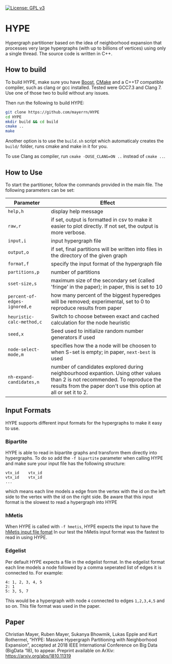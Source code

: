 [![License: GPL v3](https://img.shields.io/badge/License-GPL%20v3-blue.svg)](https://www.gnu.org/licenses/gpl-3.0)


# HYPE
Hypergraph partitioner based on the idea of neighborhood expansion that processes very large hypergraphs (with up to billions of vertices) using only a single thread. The source code is written in C++.

## How to build 
To build HYPE, make sure you have [Boost](https://www.boost.org/), [CMake](https://cmake.org) and a C++17 compatible
compiler, such as clang or gcc installed.
Tested were GCC7.3 and Clang 7. Use one of those two to build without any issues.

Then run the following to build HYPE:
```sh
git clone https://github.com/mayerrn/HYPE
cd HYPE
mkdir build && cd build
cmake ..
make
```
Another option is to use the `build.sh` script which automaticaly creates the `build/` 
folder, runs cmake and make in it for you.

To use Clang as compiler, run `cmake -DUSE_CLANG=ON ..` instead of `cmake ..`.


## How to Use
To start the partitioner, follow the commands provided in the main file. The following parameters can be set:

Parameter | Effect
----------- | -----------
`help,h` | display help message
`raw,r` | if set, output is formatted in csv to make it easier to plot directly. If not set, the output is more verbose.
`input,i`| input hypergraph file
`output,o`| if set, final partitions will be written into files in the directory of the given graph
`format,f` | specify the input format of the hypergraph file
`partitions,p` | number of partitions
`sset-size,s` | maximum size of the secondary set (called 'fringe' in the paper); in paper, this is set to 10
`percent-of-edges-ignored,e` | how many percent of the biggest hyperedges will be removed; experimental, set to 0 to reproduce results from paper
`heuristic-calc-method,c` | Switch to choose between exact and cached calculation for the node heuristic 
`seed,x` | Seed used to initialize random number generators if used
`node-select-mode,m` | specifies how the a node will be choosen to when S-set is empty; in paper, `next-best` is used
`nh-expand-candidates,n` | number of candidates explored during neighbourhood expantion. Using other values than 2 is not recommended. To reproduce the results from the paper don't use this option at all or set it to 2.

## Input Formats
HYPE supports different input formats for the hypergraphs to make it easy to use.

### Bipartite
HYPE is able to read in bipartite graphs and transform them directly into hypergraphs.
To do so add the `-f bipartite` parameter when calling HYPE and make sure your input file
has the following structure:
```
vtx_id    vtx_id
vtx_id    vtx_id
...
```
which means each line models a edge from the vertex with the id on the 
left side to the vertex with the id on the right side.
Be aware that this input format is the slowest to read a hypergraph into HYPE

### hMetis
When HYPE is called with `-f hmetis`, HYPE expects the input to have the [hMetis input file fomat](http://glaros.dtc.umn.edu/gkhome/fetch/sw/hmetis/manual.pdf)
In our test the hMetis input format was the fastest to read in using HYPE.

### Edgelist
Per default HYPE expects a file in the edgelist format.
In the edgelist format each line models a node followed by a comma 
seperated list of edges it is connected to. 
For example:
```
4: 1, 2, 3, 4, 5
2: 1
5: 3, 5, 7
```
This would be a hypergraph with node `4` connected to edges `1,2,3,4,5` and so on.
This file format was used in the paper.


## Paper
Christian Mayer, Ruben Mayer, Sukanya Bhowmik, Lukas Epple and Kurt Rothermel, “HYPE: Massive Hypergraph Partitioning with Neighborhood Expansion”, accepted at 2018 IEEE International Conference on Big Data (BigData ‘18), to appear.
Preprint available on ArXiv: https://arxiv.org/abs/1810.11319
